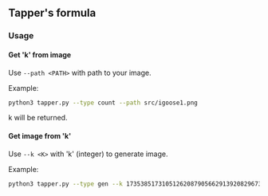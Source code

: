 ## Tapper's formula

### Usage

#### Get 'k' from image

Use `--path <PATH>` with path to your image.

Example:
```bash
python3 tapper.py --type count --path src/igoose1.png
```
k will be returned.

#### Get image from 'k'

Use `--k <K>` with 'k' (integer) to generate image.

Example:
```bash
python3 tapper.py --type gen --k 17353851731051262087905662913920829673461393010334499443574849522730264504652915158970923923588449833008118855990102893800975179009179904689654192441623424736515197919992264589952753929536574083438170367379883706936779154707395871648894031113537795629097037378202691744980585574769920683003823879381680678895081831508662806381159922527833772520198344429707915502605328616225604923770254319282590514824705902716450530713211200414659939072475136
```
